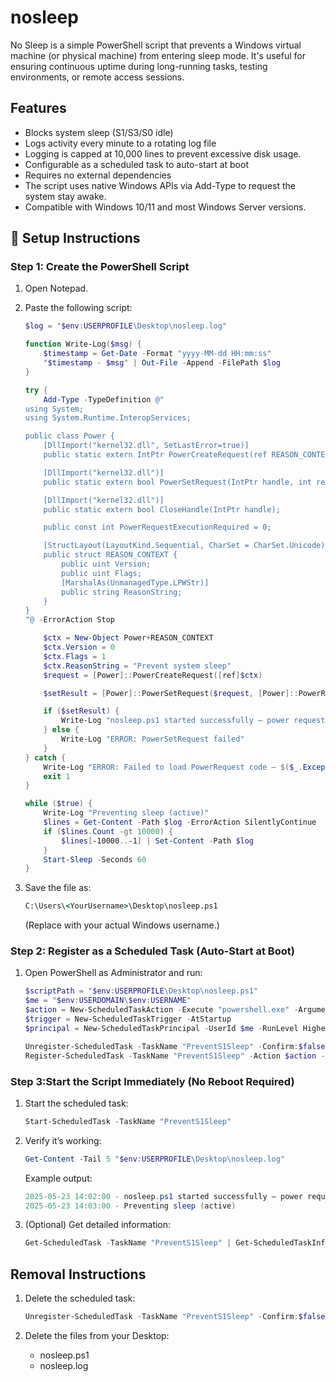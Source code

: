 # nosleep

No Sleep is a simple PowerShell script that prevents a Windows virtual machine (or physical machine) from entering sleep mode. It's useful for ensuring continuous uptime during long-running tasks, testing environments, or remote access sessions.

## Features

- Blocks system sleep (S1/S3/S0 idle)
- Logs activity every minute to a rotating log file
- Logging is capped at 10,000 lines to prevent excessive disk usage.
- Configurable as a scheduled task to auto-start at boot
- Requires no external dependencies
- The script uses native Windows APIs via Add-Type to request the system stay awake.
- Compatible with Windows 10/11 and most Windows Server versions.

## 🔧 Setup Instructions

### Step 1: Create the PowerShell Script

1. Open Notepad.
2. Paste the following script:
   
   ```powershell
   $log = "$env:USERPROFILE\Desktop\nosleep.log"
   
   function Write-Log($msg) {
       $timestamp = Get-Date -Format "yyyy-MM-dd HH:mm:ss"
       "$timestamp - $msg" | Out-File -Append -FilePath $log
   }
   
   try {
       Add-Type -TypeDefinition @"
   using System;
   using System.Runtime.InteropServices;
   
   public class Power {
       [DllImport("kernel32.dll", SetLastError=true)]
       public static extern IntPtr PowerCreateRequest(ref REASON_CONTEXT context);
   
       [DllImport("kernel32.dll")]
       public static extern bool PowerSetRequest(IntPtr handle, int requestType);
   
       [DllImport("kernel32.dll")]
       public static extern bool CloseHandle(IntPtr handle);
   
       public const int PowerRequestExecutionRequired = 0;
   
       [StructLayout(LayoutKind.Sequential, CharSet = CharSet.Unicode)]
       public struct REASON_CONTEXT {
           public uint Version;
           public uint Flags;
           [MarshalAs(UnmanagedType.LPWStr)]
           public string ReasonString;
       }
   }
   "@ -ErrorAction Stop
   
       $ctx = New-Object Power+REASON_CONTEXT
       $ctx.Version = 0
       $ctx.Flags = 1
       $ctx.ReasonString = "Prevent system sleep"
       $request = [Power]::PowerCreateRequest([ref]$ctx)
   
       $setResult = [Power]::PowerSetRequest($request, [Power]::PowerRequestExecutionRequired)
   
       if ($setResult) {
           Write-Log "nosleep.ps1 started successfully — power request set"
       } else {
           Write-Log "ERROR: PowerSetRequest failed"
       }
   } catch {
       Write-Log "ERROR: Failed to load PowerRequest code — $($_.Exception.Message)"
       exit 1
   }
   
   while ($true) {
       Write-Log "Preventing sleep (active)"
       $lines = Get-Content -Path $log -ErrorAction SilentlyContinue
       if ($lines.Count -gt 10000) {
           $lines[-10000..-1] | Set-Content -Path $log
       }
       Start-Sleep -Seconds 60
   }
   ```

4. Save the file as:
   
   ```cmd
   C:\Users\<YourUsername>\Desktop\nosleep.ps1
   ```
   (Replace <YourUsername> with your actual Windows username.)

### Step 2: Register as a Scheduled Task (Auto-Start at Boot)

1. Open PowerShell as Administrator and run:
   
   ```powershell
   $scriptPath = "$env:USERPROFILE\Desktop\nosleep.ps1"
   $me = "$env:USERDOMAIN\$env:USERNAME"
   $action = New-ScheduledTaskAction -Execute "powershell.exe" -Argument "-WindowStyle Hidden -ExecutionPolicy Bypass -File `"$scriptPath`""
   $trigger = New-ScheduledTaskTrigger -AtStartup
   $principal = New-ScheduledTaskPrincipal -UserId $me -RunLevel Highest
   
   Unregister-ScheduledTask -TaskName "PreventS1Sleep" -Confirm:$false -ErrorAction SilentlyContinue
   Register-ScheduledTask -TaskName "PreventS1Sleep" -Action $action -Trigger $trigger -Principal $principal
   ```

### Step 3:Start the Script Immediately (No Reboot Required)

1. Start the scheduled task:
   
   ```powershell
   Start-ScheduledTask -TaskName "PreventS1Sleep"
   ```

3. Verify it’s working:

   ```powershell
   Get-Content -Tail 5 "$env:USERPROFILE\Desktop\nosleep.log"
   ```

   Example output:
   
   ```powershell
   2025-05-23 14:02:00 - nosleep.ps1 started successfully — power request set
   2025-05-23 14:03:00 - Preventing sleep (active)
   ```

4. (Optional) Get detailed information:

   ```powershell
   Get-ScheduledTask -TaskName "PreventS1Sleep" | Get-ScheduledTaskInfo
   ```

## Removal Instructions

1. Delete the scheduled task:
   
   ```powershell
   Unregister-ScheduledTask -TaskName "PreventS1Sleep" -Confirm:$false
   ```
3. Delete the files from your Desktop:
   
   - nosleep.ps1
   - nosleep.log
